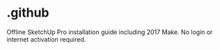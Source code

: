 # .github
Offline SketchUp Pro installation guide including 2017 Make. No login or internet activation required.
